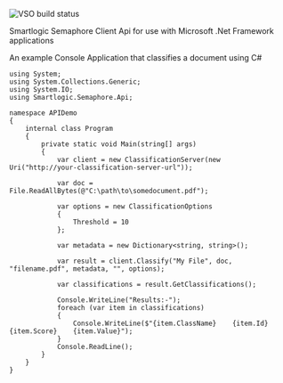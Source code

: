 ![VSO build status](https://smartlogicvso.visualstudio.com/_apis/public/build/definitions/86c4d2f5-f6a1-49ee-80ea-892ba9863df0/14/badge)

Smartlogic Semaphore Client Api for use with Microsoft .Net Framework applications

An example Console Application that classifies a document using C#

```
using System;
using System.Collections.Generic;
using System.IO;
using Smartlogic.Semaphore.Api;

namespace APIDemo
{
    internal class Program
    {
        private static void Main(string[] args)
        {
            var client = new ClassificationServer(new Uri("http://your-classification-server-url"));

            var doc = File.ReadAllBytes(@"C:\path\to\somedocument.pdf");

            var options = new ClassificationOptions
            {
                Threshold = 10
            };

            var metadata = new Dictionary<string, string>();

            var result = client.Classify("My File", doc, "filename.pdf", metadata, "", options);

            var classifications = result.GetClassifications();

            Console.WriteLine("Results:-");
            foreach (var item in classifications)
            {
                Console.WriteLine($"{item.ClassName}    {item.Id}   {item.Score}    {item.Value}");
            }
            Console.ReadLine();
        }
    }
}

```
